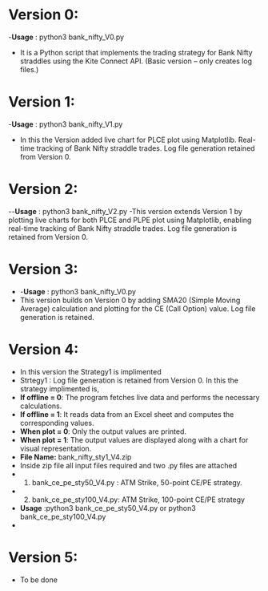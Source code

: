 # **Version 0:**
-**Usage** : python3 bank_nifty_V0.py
- It is a Python script that implements the trading strategy for Bank Nifty straddles using the Kite Connect API. (Basic version – only creates log files.)

# **Version 1:**
-**Usage** : python3 bank_nifty_V1.py
- In this the Version added live chart for PLCE plot using Matplotlib. Real-time tracking of Bank Nifty straddle trades. Log file generation retained from Version 0.

# **Version 2:**
--**Usage** : python3 bank_nifty_V2.py
-This version extends Version 1 by plotting live charts for both PLCE and PLPE plot using Matplotlib, enabling real-time tracking of Bank Nifty straddle trades. Log file generation is retained from Version 0.

# **Version 3:**
- -**Usage** : python3 bank_nifty_V0.py
- This version builds on Version 0 by adding SMA20 (Simple Moving Average) calculation and plotting for the CE (Call Option) value. Log file generation is retained.

# **Version 4:**
- In this version the Strategy1 is implimented
- Strtegy1 : Log file generation is retained from Version 0. In this the strategy implimented is, 
- **If offline = 0**: The program fetches live data and performs the necessary calculations.
- **If offline = 1**: It reads data from an Excel sheet and computes the corresponding values.
- **When plot = 0**: Only the output values are printed.
- **When plot = 1**: The output values are displayed along with a chart for visual representation.
- **File Name:** bank_nifty_sty1_V4.zip
- Inside zip file all input files required and two .py files are attached
- 1. bank_ce_pe_sty50_V4.py : ATM Strike, 50-point CE/PE strategy.
- 2. bank_ce_pe_sty100_V4.py: ATM Strike, 100-point CE/PE strategy
- **Usage** :python3 bank_ce_pe_sty50_V4.py or python3 bank_ce_pe_sty100_V4.py
- 
# **Version 5:**
- To be done
